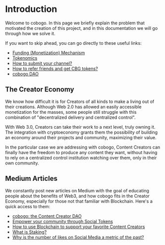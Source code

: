 # Introduction

Welcome to cobogo. In this page we briefly explain the problem that motivated the creation of this project, and in this documentation we will go through how we solve it.

If you want to skip ahead, you can go directly to these useful links:

* [Funding (Monetization) Mechanism](overview/how-it-works/funding-mechanism.md)
* [Tokenomics](tokenomics/supply-and-distribution.md)
* [How to submit your channel?](youtubers/getting-started.md)
* [How to refer friends and get CBG tokens?](youtubers/referral-program.md)
* [cobogo DAO](dao/introduction.md)

## The Creator Economy

We know how difficult it is for Creators of all kinds to make a living out of their creations. Although Web 2.0 has allowed an easily accessible monetization for the masses, some people still struggle with this combination of "decentralized delivery and centralized control".&#x20;

With Web 3.0, Creators can take their work to a next level, truly owning it. The integration with cryptoeconomy grants them the possibility of building an economy around their projects and community, maximizing their value.

In the particular case we are addressing with cobogo, Content Creators can finally have the freedom to produce any content they want, without having to rely on a centralized control institution watching over them, only in their own community.



## Medium Articles

We constantly post new articles on Medium with the goal of educating people about the benefits of Web3, and how cobogo fits in the Creator Economy, especially for those not that familiar with Blockchain. Here's a quick access to them:

* [cobogo: the Content Creator DAO](https://medium.com/@cobogosocial/cobogo-the-content-creator-dao-ca9fbde0782)
* [Empower your community through Social Tokens](https://medium.com/@cobogosocial/empower-your-community-through-social-tokens-504484800836)
* [How to use Blockchain to support your favorite Content Creators](https://medium.com/@cobogosocial/how-to-use-blockchain-to-support-your-favorite-content-creators-9ae2b04a0c38)
* [What is Staking?](https://medium.com/@cobogosocial/what-is-staking-286ded74e582)
* [Why is the number of likes on Social Media a metric of the past?](https://medium.com/@cobogosocial/why-is-the-number-of-likes-on-social-media-a-metric-of-the-past-ea1a2190a216)

